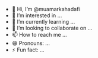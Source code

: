 - 👋 Hi, I’m @muamarkahadafi
- 👀 I’m interested in ...
- 🌱 I’m currently learning ...
- 💞️ I’m looking to collaborate on ...
- 📫 How to reach me ...
- 😄 Pronouns: ...
- ⚡ Fun fact: ...

<!---
muamarkahadafi/muamarkahadafi is a ✨ special ✨ repository because its `README.md` (this file) appears on your GitHub profile.
You can click the Preview link to take a look at your changes.
--->
